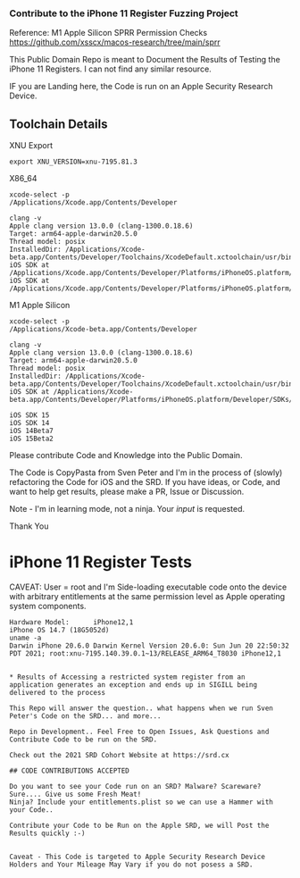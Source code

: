 ### Contribute to the iPhone 11 Register Fuzzing Project

Reference: M1 Apple Silicon SPRR Permission Checks https://github.com/xsscx/macos-research/tree/main/sprr

This Public Domain Repo is meant to Document the Results of Testing the iPhone 11 Registers. I can not find any similar resource.

IF you are Landing here, the Code is run on an Apple Security Research Device. 

Toolchain Details
-----
XNU Export
```
export XNU_VERSION=xnu-7195.81.3
```
X86_64
```
xcode-select -p
/Applications/Xcode.app/Contents/Developer

clang -v
Apple clang version 13.0.0 (clang-1300.0.18.6)
Target: arm64-apple-darwin20.5.0
Thread model: posix
InstalledDir: /Applications/Xcode-beta.app/Contents/Developer/Toolchains/XcodeDefault.xctoolchain/usr/bin
iOS SDK at /Applications/Xcode.app/Contents/Developer/Platforms/iPhoneOS.platform/Developer/SDKs/iPhoneOS14.5.sdk
iOS SDK at /Applications/Xcode.app/Contents/Developer/Platforms/iPhoneOS.platform/Developer/SDKs/iPhoneOS15.0.sdk
```

M1 Apple Silicon
```
xcode-select -p
/Applications/Xcode-beta.app/Contents/Developer

clang -v
Apple clang version 13.0.0 (clang-1300.0.18.6)
Target: arm64-apple-darwin20.5.0
Thread model: posix
InstalledDir: /Applications/Xcode-beta.app/Contents/Developer/Toolchains/XcodeDefault.xctoolchain/usr/bin
iOS SDK at /Applications/Xcode-beta.app/Contents/Developer/Platforms/iPhoneOS.platform/Developer/SDKs/iPhoneOS15.0.sdk
```
```
iOS SDK 15
iOS SDK 14
iOS 14Beta7
iOS 15Beta2
```

Please contribute Code and Knowledge into the Public Domain.

The Code is CopyPasta from Sven Peter and I'm in the process of (slowly) refactoring the Code for iOS and the SRD. If you have ideas, or Code, and want to help get results, please make a PR, Issue or Discussion.

Note - I'm in learning mode, not a ninja. Your _input_ is requested.

Thank You

iPhone 11 Register Tests
=========
CAVEAT: User = root and I'm Side-loading executable code onto the device with arbitrary entitlements at the same permission level as Apple operating system components.
```
Hardware Model:      iPhone12,1
iPhone OS 14.7 (18G5052d)
uname -a
Darwin iPhone 20.6.0 Darwin Kernel Version 20.6.0: Sun Jun 20 22:50:32 PDT 2021; root:xnu-7195.140.39.0.1~13/RELEASE_ARM64_T8030 iPhone12,1
```
```

* Results of Accessing a restricted system register from an application generates an exception and ends up in SIGILL being delivered to the process

This Repo will answer the question.. what happens when we run Sven Peter's Code on the SRD... and more...

Repo in Development.. Feel Free to Open Issues, Ask Questions and Contribute Code to be run on the SRD.

Check out the 2021 SRD Cohort Website at https://srd.cx

## CODE CONTRIBUTIONS ACCEPTED

Do you want to see your Code run on an SRD? Malware? Scareware? Sure.... Give us some Fresh Meat! 
Ninja? Include your entitlements.plist so we can use a Hammer with your Code.. 

Contribute your Code to be Run on the Apple SRD, we will Post the Results quickly :-)


Caveat - This Code is targeted to Apple Security Research Device Holders and Your Mileage May Vary if you do not posess a SRD.

